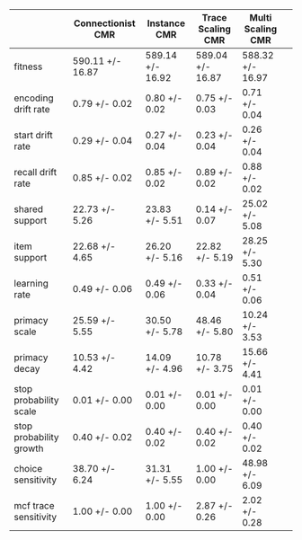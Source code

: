 |                         | Connectionist CMR | Instance CMR     | Trace Scaling CMR | Multi Scaling CMR |     |
|------------|------------|------------|------------|------------|------------|
| fitness                 | 590.11 +/- 16.87  | 589.14 +/- 16.92 | 589.04 +/- 16.87  | 588.32 +/- 16.97  |     |
| encoding drift rate     | 0.79 +/- 0.02     | 0.80 +/- 0.02    | 0.75 +/- 0.03     | 0.71 +/- 0.04     |     |
| start drift rate        | 0.29 +/- 0.04     | 0.27 +/- 0.04    | 0.23 +/- 0.04     | 0.26 +/- 0.04     |     |
| recall drift rate       | 0.85 +/- 0.02     | 0.85 +/- 0.02    | 0.89 +/- 0.02     | 0.88 +/- 0.02     |     |
| shared support          | 22.73 +/- 5.26    | 23.83 +/- 5.51   | 0.14 +/- 0.07     | 25.02 +/- 5.08    |     |
| item support            | 22.68 +/- 4.65    | 26.20 +/- 5.16   | 22.82 +/- 5.19    | 28.25 +/- 5.30    |     |
| learning rate           | 0.49 +/- 0.06     | 0.49 +/- 0.06    | 0.33 +/- 0.04     | 0.51 +/- 0.06     |     |
| primacy scale           | 25.59 +/- 5.55    | 30.50 +/- 5.78   | 48.46 +/- 5.80    | 10.24 +/- 3.53    |     |
| primacy decay           | 10.53 +/- 4.42    | 14.09 +/- 4.96   | 10.78 +/- 3.75    | 15.66 +/- 4.41    |     |
| stop probability scale  | 0.01 +/- 0.00     | 0.01 +/- 0.00    | 0.01 +/- 0.00     | 0.01 +/- 0.00     |     |
| stop probability growth | 0.40 +/- 0.02     | 0.40 +/- 0.02    | 0.40 +/- 0.02     | 0.40 +/- 0.02     |     |
| choice sensitivity      | 38.70 +/- 6.24    | 31.31 +/- 5.55   | 1.00 +/- 0.00     | 48.98 +/- 6.09    |     |
| mcf trace sensitivity   | 1.00 +/- 0.00     | 1.00 +/- 0.00    | 2.87 +/- 0.26     | 2.02 +/- 0.28     |     |